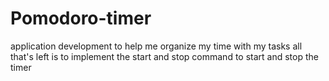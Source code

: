 # Pomodoro-timer
application development to help me organize my time with my tasks
all that's left is to implement the start and stop command to start and stop the timer
